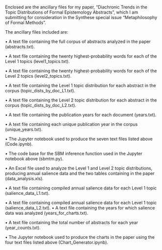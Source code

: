 Enclosed are the ancillary files for my paper, “Diachronic Trends in the Topic Distributions of Formal Epistemology Abstracts”, which I am submitting for consideration in the Synthese special issue “Metaphilosophy of Formal Methods”. 

The ancillary files included are:

•	A text file containing the full corpus of abstracts analyzed in the paper (abstracts.txt).

•	A text file containing the twenty highest-probability words for each of the Level 1 topics (level1_topics.txt).

•	A text file containing the twenty highest-probability words for each of the Level 2 topics (level2_topics.txt).

•	A text file containing the Level 1 topic distribution for each abstract in the corpus (topic_dists_by_doc_L1.txt).

•	A text file containing the Level 2 topic distribution for each abstract in the corpus (topic_dists_by_doc_L2.txt).

•	A text file containing the publication years for each document (years.txt).

•	A text file containing each unique publication year in the corpus (unique_years.txt).

•	The Jupyter notebook used to produce the seven text files listed above (Code.ipynb).

•	The code base for the SBM inference function used in the Jupyter notebook above (sbmtm.py).

•	An Excel file used to analyze the Level 1 and Level 2 topic distributions, producing annual salience data and the two tables containing in the paper (data_analysis.xls). 

•	A text file containing compiled annual salience data for each Level 1 topic (salience_data_L1.txt).

•	A text file containing compiled annual salience data for each Level 1 topic (salience_data_L2.txt).
•	A text file containing the years for which salience data was analyzed (years_for_charts.txt).

•	A text file containing the total number of abstracts for each year (year_counts.txt).

•	The Jupyter notebook used to produce the charts in the paper using the four text files listed above (Chart_Generator.ipynb).

